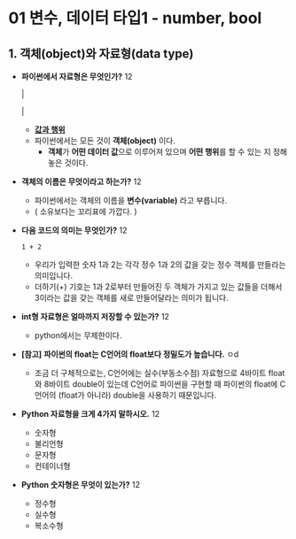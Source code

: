 # 01 변수, 데이터 타입1 - number, bool



## 1. 객체(object)와 자료형(data type)

* **파이썬에서 자료형은 무엇인가?** 12

  |

  |

  * **<u>값과 행위</u>**
  * 파이썬에서는 모든 것이 **객체(object)** 이다. 
    * **객체**가 **어떤 데이터 값**으로 이루어져 있으며 **어떤 행위**를 할 수 있는 지 정해놓은 것이다.





* **객체의 이름은 무엇이라고 하는가?** 12
  * 파이썬에서는 객체의 이름을 **변수(variable)** 라고 부릅니다.  
  * ( 소유보다는 꼬리표에 가깝다. )





* **다음 코드의 의미는 무엇인가?** 12

  ```
  1 + 2
  ```

  * 우리가 입력한 숫자 1과 2는 각각 정수 1과 2의 값을 갖는 정수 객체를 만들라는 의미입니다.  
  * 더하기(+) 기호는 1과 2로부터 만들어진 두 객체가 가지고 있는 값들을 더해서 3이라는 값을 갖는 객체를 새로 만들어달라는 의미가 됩니다.





* **int형 자료형은 얼마까지 저장할 수 있는가?** 12
  * python에서는 무제한이다.



* **[참고]** **파이썬의 float는 C언어의 float보다 정밀도가 높습니다.**  ㅇd
  * 조금 더 구체적으로는, C언어에는 실수(부동소수점) 자료형으로 4바이트 float와 8바이트 double이 있는데 C언어로 파이썬을 구현할 때 파이썬의 float에 C언어의 (float가 아니라) double을 사용하기 때문입니다.



* **Python 자료형을 크게 4가지 말하시오.** 12
  * 숫자형
  * 불리언형
  * 문자형
  * 컨테이너형



* **Python 숫자형은 무엇이 있는가?** 12
  * 정수형
  * 실수형
  * 복소수형


